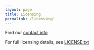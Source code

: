 ```yaml
---
layout: page
title: Licensing
permalink: /licensing/
---
```


Find our [contact info](/contact/)

For full licensing details, see <a href="/LICENSE.txt">LICENSE.txt</a>

